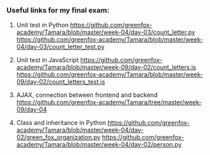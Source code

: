 
### Useful links for my final exam:

1. Unit test in Python
https://github.com/greenfox-academy/Tamara/blob/master/week-04/day-03/count_letter.py
https://github.com/greenfox-academy/Tamara/blob/master/week-04/day-03/count_letter_test.py

2. Unit test in JavaScript
https://github.com/greenfox-academy/Tamara/blob/master/week-09/day-02/count_letters.js
https://github.com/greenfox-academy/Tamara/blob/master/week-09/day-02/count_letters_test.js

3. AJAX, connection between frontend and backend
https://github.com/greenfox-academy/Tamara/tree/master/week-09/day-04

4. Class and inheritance in Python
https://github.com/greenfox-academy/Tamara/blob/master/week-04/day-02/green_fox_organization.py
https://github.com/greenfox-academy/Tamara/blob/master/week-04/day-02/person.py

